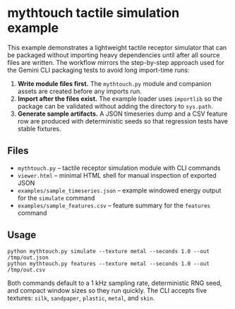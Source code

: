 # mythtouch tactile simulation example

This example demonstrates a lightweight tactile receptor simulator that can be packaged
without importing heavy dependencies until after all source files are written. The
workflow mirrors the step-by-step approach used for the Gemini CLI packaging tests to
avoid long import-time runs:

1. **Write module files first.** The `mythtouch.py` module and companion assets are
   created before any imports run.
2. **Import after the files exist.** The example loader uses `importlib` so the
   package can be validated without adding the directory to `sys.path`.
3. **Generate sample artifacts.** A JSON timeseries dump and a CSV feature row are
   produced with deterministic seeds so that regression tests have stable fixtures.

## Files

- `mythtouch.py` – tactile receptor simulation module with CLI commands
- `viewer.html` – minimal HTML shell for manual inspection of exported JSON
- `examples/sample_timeseries.json` – example windowed energy output for the
  `simulate` command
- `examples/sample_features.csv` – feature summary for the `features` command

## Usage

```
python mythtouch.py simulate --texture metal --seconds 1.0 --out /tmp/out.json
python mythtouch.py features --texture metal --seconds 1.0 --out /tmp/out.csv
```

Both commands default to a 1 kHz sampling rate, deterministic RNG seed, and compact
window sizes so they run quickly. The CLI accepts five textures: `silk`, `sandpaper`,
`plastic`, `metal`, and `skin`.
